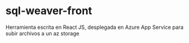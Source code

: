 # sql-weaver-front
Herramienta escrita en React JS, desplegada en Azure App Service para subir archivos a un az storage
